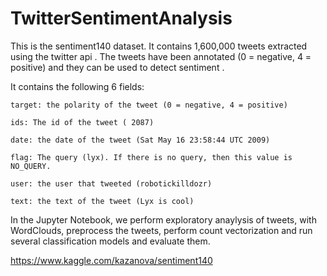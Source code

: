# TwitterSentimentAnalysis

This is the sentiment140 dataset. It contains 1,600,000 tweets extracted using the twitter api . The tweets have been annotated (0 = negative, 4 = positive) and they can be used to detect sentiment .

It contains the following 6 fields:

    target: the polarity of the tweet (0 = negative, 4 = positive)

    ids: The id of the tweet ( 2087)

    date: the date of the tweet (Sat May 16 23:58:44 UTC 2009)

    flag: The query (lyx). If there is no query, then this value is NO_QUERY.

    user: the user that tweeted (robotickilldozr)

    text: the text of the tweet (Lyx is cool)

In the Jupyter Notebook, we perform exploratory anaylysis of tweets, with WordClouds, preprocess the tweets, perform count vectorization and run several classification models and evaluate them.

https://www.kaggle.com/kazanova/sentiment140
